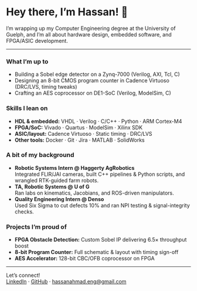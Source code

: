 # Hey there, I’m Hassan! 👋

I’m wrapping up my Computer Engineering degree at the University of Guelph, and I’m all about hardware design, embedded software, and FPGA/ASIC development.

---

### What I’m up to
- Building a Sobel edge detector on a Zynq-7000 (Verilog, AXI, Tcl, C)  
- Designing an 8-bit CMOS program counter in Cadence Virtuoso (DRC/LVS, timing tweaks)  
- Crafting an AES coprocessor on DE1-SoC (Verilog, ModelSim, C)  

### Skills I lean on
- **HDL & embedded:** VHDL · Verilog · C/C++ · Python · ARM Cortex-M4  
- **FPGA/SoC:** Vivado · Quartus · ModelSim · Xilinx SDK  
- **ASIC/layout:** Cadence Virtuoso · Static timing · DRC/LVS  
- **Other tools:** Docker · Git · Jira · MATLAB · SolidWorks  

### A bit of my background
- **Robotic Systems Intern @ Haggerty AgRobotics**  
  Integrated FLIR/JAI cameras, built C++ pipelines & Python scripts, and wrangled RTK-guided farm robots.  
- **TA, Robotic Systems @ U of G**  
  Ran labs on kinematics, Jacobians, and ROS-driven manipulators.  
- **Quality Engineering Intern @ Denso**  
  Used Six Sigma to cut defects 10% and ran NPI testing & signal-integrity checks.  

### Projects I’m proud of
- **FPGA Obstacle Detection:** Custom Sobel IP delivering 6.5× throughput boost  
- **8-bit Program Counter:** Full schematic & layout with timing sign-off  
- **AES Accelerator:** 128-bit CBC/OFB coprocessor on FPGA  

---

Let’s connect!  
[LinkedIn](https://www.linkedin.com/in/hassan-ahmad-ENG/) · [GitHub](https://github.com/Hassan282001) · hassanahmad.eng@gmail.com

